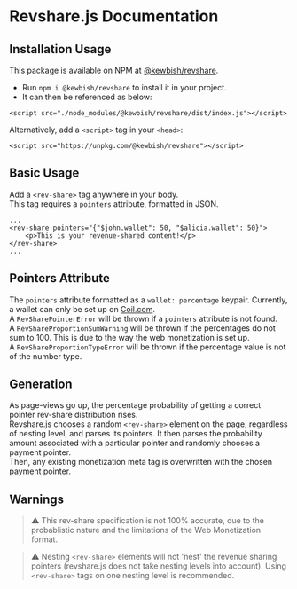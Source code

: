 # Revshare.js Documentation

## Installation Usage
This package is available on NPM at [@kewbish/revshare](https://www.npmjs.com/package/@kewbish/revshare).  
- Run `npm i @kewbish/revshare` to install it in your project.  
- It can then be referenced as below:
```
<script src="./node_modules/@kewbish/revshare/dist/index.js"></script>
```

Alternatively, add a `<script>` tag in your `<head>`:  
```
<script src="https://unpkg.com/@kewbish/revshare"></script>
```

## Basic Usage
Add a `<rev-share>` tag anywhere in your body.  
This tag requires a `pointers` attribute, formatted in JSON.  
```
...
<rev-share pointers="{"$john.wallet": 50, "$alicia.wallet": 50}">
    <p>This is your revenue-shared content!</p>
</rev-share>
...
```

## Pointers Attribute
The `pointers` attribute formatted as a `wallet: percentage` keypair. Currently, a wallet can only be set up on [Coil.com](http://coil.com).  
A `RevSharePointerError` will be thrown if a `pointers` attribute is not found.  
A `RevShareProportionSumWarning` will be thrown if the percentages do not sum to 100. This is due to the way the web monetization is set up.  
A `RevShareProportionTypeError` will be thrown if the percentage value is not of the number type.  

## <meta> Generation
As page-views go up, the percentage probability of getting a correct pointer rev-share distribution rises.  
Revshare.js chooses a random `<rev-share>` element on the page, regardless of nesting level, and parses its pointers. It then parses the probability amount associated with a particular pointer and randomly chooses a payment pointer.  
Then, any existing monetization meta tag is overwritten with the chosen payment pointer.  

## Warnings
> :warning: This rev-share specification is not 100% accurate, due to the probablistic nature and the limitations of the Web Monetization format.  

> :warning: Nesting `<rev-share>` elements will not 'nest' the revenue sharing pointers (revshare.js does not take nesting levels into account). Using `<rev-share>` tags on one nesting level is recommended.   